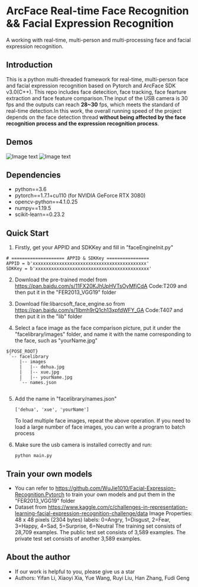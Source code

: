 # ArcFace Real-time Face Recognition && Facial Expression Recognition
A working with real-time, multi-person and multi-processing face and facial expression recognition.


## Introduction  ##
This is a python multi-threaded framework for real-time, multi-person face and facial expression recognition based on Pytorch and ArcFace SDK v3.0(C++). This repo includes face detecition, face tracking, face fearture extraction and face feature comparison.The input of the USB camera is 30 fps and the outputs can reach **28~30** fps, which meets the standard of real-time detection.In this work, the overall running speed of the project depends on the face detection thread **without being affected by the face recognition process and the expression recognition process**.


## Demos ##
![Image text](https://github.com/crawfordfan/ArcFace-Real-time-Face-Recognition-Facial-Expression-Recognition/blob/main/figures/dehua.gif)
![Image text](https://github.com/crawfordfan/ArcFace-Real-time-Face-Recognition-Facial-Expression-Recognition/blob/main/figures/xue.gif)

## Dependencies ##
- python==3.6
- pytorch==1.7.1+cu110 (for NVIDIA GeForce RTX 3080)
- opencv-python==4.1.0.25
- numpy==1.19.5
- scikit-learn==0.23.2

## Quick Start ##
1. Firstly, get your APPID and SDKKey and fill in "faceEngineInit.py"
  ```
  # ==================== APPID & SDKKey ================
  APPID = b'xxxxxxxxxxxxxxxxxxxxxxxxxxxxxxxxxxxxxxxxxxx'
  SDKKey = b'xxxxxxxxxxxxxxxxxxxxxxxxxxxxxxxxxxxxxxxxxxx'
  ```
2. Download the pre-trained model from https://pan.baidu.com/s/11FX20KJhUpHVTsOyMfjCdA Code:T209 and then put it in the "FER2013_VGG19" folder

3. Download file:libarcsoft_face_engine.so from https://pan.baidu.com/s/1Ibmh9rQ1ch13xpfdWFY_GA Code:T407 and then put it in the "lib" folder

4. Select a face image as the face comparison picture, put it under the "facelibrary/images" folder, and name it with the name corresponding to the face, such as "yourName.jpg"
  ```
  ${POSE_ROOT}
   `-- facelibrary
       |-- images
       |   |-- dehua.jpg
       |   |-- xue.jpg
       |   |-- yourName.jpg
       `-- names.json
        
   ```
5. Add the name in "facelibrary/names.json"
   ```
   ['dehua', 'xue', 'yourName']
   ```
   To load multiple face images, repeat the above operation. If you need to load a large number of face images, you can write a program to batch process

6. Make sure the usb camera is installed correctly and run:
   ```
   python main.py
   ```

## Train your own models ##
- You can refer to https://github.com/WuJie1010/Facial-Expression-Recognition.Pytorch to train your own models and put them in the "FER2013_VGG19" folder
- Dataset from https://www.kaggle.com/c/challenges-in-representation-learning-facial-expression-recognition-challenge/data
Image Properties: 48 x 48 pixels (2304 bytes)
labels: 0=Angry, 1=Disgust, 2=Fear, 3=Happy, 4=Sad, 5=Surprise, 6=Neutral
The training set consists of 28,709 examples. The public test set consists of 3,589 examples. The private test set consists of another 3,589 examples.

## About the author ##
- If our work is helpful to you, please give us a star
- Authors: Yifan Li, Xiaoyi Xia, Yue Wang, Ruyi Liu, Han Zhang, Fudi Geng
